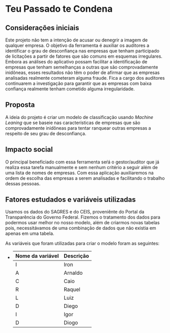 # Teu Passado te Condena

## Considerações iniciais

Este projeto não tem a intenção de acusar ou denegrir a imagem de qualquer empresa. O objetivo da ferramenta é auxiliar os auditores a identificar o grau de desconfiança nas empresas que tenham participado de licitações a partir de fatores que são comuns em esquemas irregulares. Embora as análises do aplicativo possam facilitar a identificação de empresas que tenham semelhanças a outras que são comprovadamente inidôneas, esses resultados não têm o poder de afirmar que as empresas analisadas realmente cometeram alguma fraude. Fica a cargo dos auditores continuarem a investigação para garantir que as empresas com baixa confiança realmente tenham cometido alguma irregularidade.

## Proposta
A ideia do projeto é criar um modelo de classificação usando _Machine Leaning_ que se baseie nas características de empresas que são comprovadamente inidôneas para tentar ranquear outras empresas a respeito de seu grau de desconfiança.


## Impacto social
O principal beneficiado com essa ferramenta seŕá o gestor/auditor que já realiza essa tarefa manualmente e sem nenhum critério a seguir além de uma lista de nomes de empresas. Com essa aplicação auxiliaremos na ordem de escolha das empresas a serem analisadas e facilitando o trabalho dessas pessoas.

## Fatores estudados e variáveis utilizadas
Usamos os dados do SAGRES e do CEIS, proveniênte do Portal da Transparência do Governo Federal. Fizemos o tratamento dos dados para podermos usar melhor no nosso modelo, além de criarmos novas tabelas pois, necessitávamos de uma combinação de dados que não existia em apenas em uma tabela.


As variáveis que foram utilizadas para criar o modelo foram as seguintes:
* Nome da variável              | Descrição
  ----------------------------- | ---------------------------------------------------------------------------------
    I                           | Iron
    A                           | Arnaldo
    C                           | Caio
    R                           | Raquel
    L                           | Luiz
    D                           | Diego
    I                           | Igor
    D                           | Diogo    
 
